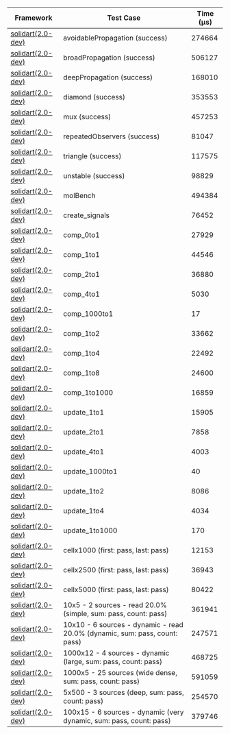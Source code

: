 | Framework | Test Case | Time (μs) |
| --- | --- | --- |
| [solidart(2.0-dev)](https://github.com/nank1ro/solidart/tree/dev) | avoidablePropagation (success) | 274664 |
| [solidart(2.0-dev)](https://github.com/nank1ro/solidart/tree/dev) | broadPropagation (success) | 506127 |
| [solidart(2.0-dev)](https://github.com/nank1ro/solidart/tree/dev) | deepPropagation (success) | 168010 |
| [solidart(2.0-dev)](https://github.com/nank1ro/solidart/tree/dev) | diamond (success) | 353553 |
| [solidart(2.0-dev)](https://github.com/nank1ro/solidart/tree/dev) | mux (success) | 457253 |
| [solidart(2.0-dev)](https://github.com/nank1ro/solidart/tree/dev) | repeatedObservers (success) | 81047 |
| [solidart(2.0-dev)](https://github.com/nank1ro/solidart/tree/dev) | triangle (success) | 117575 |
| [solidart(2.0-dev)](https://github.com/nank1ro/solidart/tree/dev) | unstable (success) | 98829 |
| [solidart(2.0-dev)](https://github.com/nank1ro/solidart/tree/dev) | molBench | 494384 |
| [solidart(2.0-dev)](https://github.com/nank1ro/solidart/tree/dev) | create_signals | 76452 |
| [solidart(2.0-dev)](https://github.com/nank1ro/solidart/tree/dev) | comp_0to1 | 27929 |
| [solidart(2.0-dev)](https://github.com/nank1ro/solidart/tree/dev) | comp_1to1 | 44546 |
| [solidart(2.0-dev)](https://github.com/nank1ro/solidart/tree/dev) | comp_2to1 | 36880 |
| [solidart(2.0-dev)](https://github.com/nank1ro/solidart/tree/dev) | comp_4to1 | 5030 |
| [solidart(2.0-dev)](https://github.com/nank1ro/solidart/tree/dev) | comp_1000to1 | 17 |
| [solidart(2.0-dev)](https://github.com/nank1ro/solidart/tree/dev) | comp_1to2 | 33662 |
| [solidart(2.0-dev)](https://github.com/nank1ro/solidart/tree/dev) | comp_1to4 | 22492 |
| [solidart(2.0-dev)](https://github.com/nank1ro/solidart/tree/dev) | comp_1to8 | 24600 |
| [solidart(2.0-dev)](https://github.com/nank1ro/solidart/tree/dev) | comp_1to1000 | 16859 |
| [solidart(2.0-dev)](https://github.com/nank1ro/solidart/tree/dev) | update_1to1 | 15905 |
| [solidart(2.0-dev)](https://github.com/nank1ro/solidart/tree/dev) | update_2to1 | 7858 |
| [solidart(2.0-dev)](https://github.com/nank1ro/solidart/tree/dev) | update_4to1 | 4003 |
| [solidart(2.0-dev)](https://github.com/nank1ro/solidart/tree/dev) | update_1000to1 | 40 |
| [solidart(2.0-dev)](https://github.com/nank1ro/solidart/tree/dev) | update_1to2 | 8086 |
| [solidart(2.0-dev)](https://github.com/nank1ro/solidart/tree/dev) | update_1to4 | 4034 |
| [solidart(2.0-dev)](https://github.com/nank1ro/solidart/tree/dev) | update_1to1000 | 170 |
| [solidart(2.0-dev)](https://github.com/nank1ro/solidart/tree/dev) | cellx1000 (first: pass, last: pass) | 12153 |
| [solidart(2.0-dev)](https://github.com/nank1ro/solidart/tree/dev) | cellx2500 (first: pass, last: pass) | 36943 |
| [solidart(2.0-dev)](https://github.com/nank1ro/solidart/tree/dev) | cellx5000 (first: pass, last: pass) | 80422 |
| [solidart(2.0-dev)](https://github.com/nank1ro/solidart/tree/dev) | 10x5 - 2 sources - read 20.0% (simple, sum: pass, count: pass) | 361941 |
| [solidart(2.0-dev)](https://github.com/nank1ro/solidart/tree/dev) | 10x10 - 6 sources - dynamic - read 20.0% (dynamic, sum: pass, count: pass) | 247571 |
| [solidart(2.0-dev)](https://github.com/nank1ro/solidart/tree/dev) | 1000x12 - 4 sources - dynamic (large, sum: pass, count: pass) | 468725 |
| [solidart(2.0-dev)](https://github.com/nank1ro/solidart/tree/dev) | 1000x5 - 25 sources (wide dense, sum: pass, count: pass) | 591059 |
| [solidart(2.0-dev)](https://github.com/nank1ro/solidart/tree/dev) | 5x500 - 3 sources (deep, sum: pass, count: pass) | 254570 |
| [solidart(2.0-dev)](https://github.com/nank1ro/solidart/tree/dev) | 100x15 - 6 sources - dynamic (very dynamic, sum: pass, count: pass) | 379746 |
